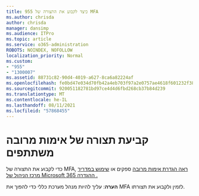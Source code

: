 ```yaml
---
title: 955 כיצד לקבוע את התצורה של MFA
ms.author: chrisda
author: chrisda
manager: dansimp
ms.audience: ITPro
ms.topic: article
ms.service: o365-administration
ROBOTS: NOINDEX, NOFOLLOW
localization_priority: Normal
ms.custom:
- "955"
- "1300007"
ms.assetid: 88731c82-90d4-4019-a627-8ca6a82224af
ms.openlocfilehash: fe0bd47e034d70fb42a4eb703f97a2e0757ae4618f601232f385346954389f86
ms.sourcegitcommit: 920051182781bd97ce4d4d6fbd268cb37b84d239
ms.translationtype: MT
ms.contentlocale: he-IL
ms.lasthandoff: 08/11/2021
ms.locfileid: "57868455"
---
```

# <a name="configure-multifactor-authentication"></a>קביעת תצורה של אימות מרובה משתתפים

כדי לקבוע את התצורה של MFA, [ראה הגדרת אימות מרובה](https://docs.microsoft.com/microsoft-365/admin/security-and-compliance/set-up-multi-factor-authentication) ספקים או [שימוש במדריך מרכז הניהול של Microsoft 365 ההגדרה .](https://admin.microsoft.com/AdminPortal/Home?ref=/modernonboarding/mfasetupguide)

**הערה**: עליך להיות מנהל מערכת כללי כדי להפוך את MFA לזמין ולקבוע את תצורתו.
